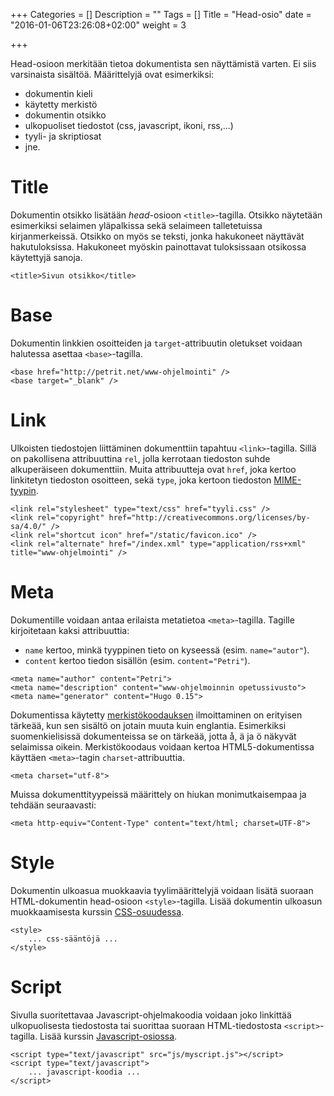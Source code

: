 +++
Categories = []
Description = ""
Tags = []
Title = "Head-osio"
date = "2016-01-06T23:26:08+02:00"
weight = 3

+++

Head-osioon merkitään tietoa dokumentista sen näyttämistä varten. Ei siis varsinaista sisältöä.
Määrittelyjä ovat esimerkiksi:

* dokumentin kieli
* käytetty merkistö
* dokumentin otsikko
* ulkopuoliset tiedostot (css, javascript, ikoni, rss,...)
* tyyli- ja skriptiosat
* jne.

Title
=====
Dokumentin otsikko lisätään *head*-osioon `<title>`-tagilla. Otsikko näytetään esimerkiksi
selaimen yläpalkissa sekä selaimeen talletetuissa kirjanmerkeissä. Otsikko on myös se teksti,
jonka hakukoneet näyttävät hakutuloksissa. Hakukoneet myöskin painottavat tuloksissaan
otsikossa käytettyjä sanoja.
```
<title>Sivun otsikko</title>
```

Base
====
Dokumentin linkkien osoitteiden ja `target`-attribuutin oletukset voidaan halutessa asettaa
`<base>`-tagilla.
```
<base href="http://petrit.net/www-ohjelmointi" />
<base target="_blank" />
```

Link
====
Ulkoisten tiedostojen liittäminen dokumenttiin tapahtuu `<link>`-tagilla. Sillä on pakollisena
attribuuttina `rel`, jolla kerrotaan tiedoston suhde alkuperäiseen dokumenttiin. Muita attribuutteja
ovat `href`, joka kertoo linkitetyn tiedoston osoitteen, sekä `type`, joka kertoon tiedoston
[MIME-tyypin][MIME].

```
<link rel="stylesheet" type="text/css" href="tyyli.css" />
<link rel="copyright" href="http://creativecommons.org/licenses/by-sa/4.0/" />
<link rel="shortcut icon" href="/static/favicon.ico" />
<link rel="alternate" href="/index.xml" type="application/rss+xml" title="www-ohjelmointi" />
```

Meta
====
Dokumentille voidaan antaa erilaista metatietoa `<meta>`-tagilla. Tagille kirjoitetaan kaksi
attribuuttia:

* `name` kertoo, minkä tyyppinen tieto on kyseessä (esim. `name="autor"`).
* `content` kertoo tiedon sisällön (esim. `content="Petri"`).

```
<meta name="author" content="Petri">
<meta name="description" content="www-ohjelmoinnin opetussivusto">
<meta name="generator" content="Hugo 0.15">
```

Dokumentissa käytetty [merkistökoodauksen][Merkistö] ilmoittaminen on erityisen tärkeää, kun sen sisältö
on jotain muuta kuin englantia. Esimerkiksi suomenkielisissä dokumenteissa se on tärkeää, jotta
å, ä ja ö näkyvät selaimissa oikein. Merkistökoodaus voidaan kertoa HTML5-dokumentissa käyttäen
`<meta>`-tagin `charset`-attribuuttia.
```
<meta charset="utf-8">
```

Muissa dokumenttityypeissä määrittely on hiukan monimutkaisempaa ja tehdään seuraavasti:
```
<meta http-equiv="Content-Type" content="text/html; charset=UTF-8">
```

Style
=====
Dokumentin ulkoasua muokkaavia tyylimäärittelyjä voidaan lisätä suoraan HTML-dokumentin head-osioon `<style>`-tagilla.
Lisää dokumentin ulkoasun muokkaamisesta kurssin [CSS-osuudessa](../../css/).
```
<style>
    ... css-sääntöjä ...
</style>
```

Script
======
Sivulla suoritettavaa Javascript-ohjelmakoodia voidaan joko linkittää ulkopuolisesta tiedostosta tai
suorittaa suoraan HTML-tiedostosta `<script>`-tagilla. Lisää kurssin [Javascript-osiossa](../../javascript/).

```
<script type="text/javascript" src="js/myscript.js"></script>
<script type="text/javascript">
    ... javascript-koodia ...
</script>
```


[MIME]: https://fi.wikipedia.org/wiki/Internet_media_type "Wikipedia:Internet media type"
[Merkistö]: https://fi.wikipedia.org/wiki/Merkist%C3%B6 "Wikipedia:Merkistö"